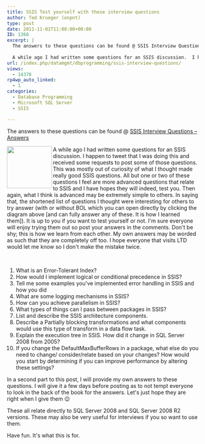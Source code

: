 ```yaml
---
title: SSIS Test yourself with these interview questions
author: Ted Krueger (onpnt)
type: post
date: 2011-11-01T11:08:00+00:00
ID: 1368
excerpt: |
  The answers to these questions can be found @ SSIS Interview Questions - Answers
  
  A while ago I had written some questions for an SSIS discussion.  I happen to tweet that I was doing this and received some requests to post some of those questions.  Th&hellip;
url: /index.php/datamgmt/dbprogramming/ssis-interview-questions/
views:
  - 14378
rp4wp_auto_linked:
  - 1
categories:
  - Database Programming
  - Microsoft SQL Server
  - SSIS

---
```

<p class="xmsonormal">
  The answers to these questions can be found @ <a href="/index.php/DataMgmt/ssis/ssis-interview-questions-answers">SSIS Interview Questions – Answers</a>
</p>

<div class="image_block">
  <a href="http://msdn.microsoft.com/en-us/library/ms141026.aspx"><img src="/wp-content/uploads/blogs/DataMgmt/ssis_center.gif?mtime=1320114889" alt="" width="118" height="110" align="left" /></a>
</div>

A while ago I had written some questions for an SSIS discussion. I happen to tweet that I was doing this and received some requests to post some of those questions. This was mostly out of curiosity of what I thought made really good SSIS questions. All but one or two of these questions I feel are more advanced questions that relate to SSIS and I have hopes they will indeed, test you. Then again, what I think is advanced may be extremely simple to others. In saying that, the shortened list of questions I thought were interesting for others to try answer (with or without BOL which you can open directly by clicking the diagram above [and can fully answer any of these. It is how I learned them]). It is up to you if you want to test yourself or not. I'm sure everyone will enjoy trying them out so post your answers in the comments. Don't be shy; this is how we learn from each other. My own answers may be worded as such that they are completely off too. I hope everyone that visits LTD would let me know so I don't make the mistake twice.

 

  1. What is an Error-Tolerant Index? 
  2. How would I implement logical or conditional precedence in SSIS?
  3. Tell me some examples you've implemented error handling in SSIS and how you did
  4. What are some logging mechanisms in SSIS?
  5. How can you achieve parallelism in SSIS?
  6. What types of things can I pass between packages in SSIS? 
  7. List and describe the SSIS architecture components.
  8. Describe a Partially blocking transformations and what components would use this type of transform in a data flow task.
  9. Explain the execution tree in SSIS. How did it change in SQL Server 2008 from 2005?
 10. If you change the DefaultMaxBufferRows in a package, what else do you need to change/ consider/relate based on your changes? How would you start by determining if you can improve performance by altering these settings? 

<p class="xmsonormal">
  In a second part to this post, I will provide my own answers to these questions. I will give it a few days before posting as to not tempt everyone to look in the back of the book for the answers. Let's just hope they are right when I give them 😉
</p>

<p class="xmsonormal">
  These all relate directly to SQL Server 2008 and SQL Server 2008 R2 versions. These may also be very useful for interviews if you so want to use them.
</p>

Have fun. It's what this is for.